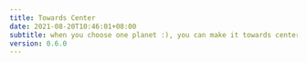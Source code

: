 ```yaml
---
title: Towards Center
date: 2021-08-20T10:46:01+08:00
subtitle: when you choose one planet :), you can make it towards center.
version: 0.6.0
---
```

